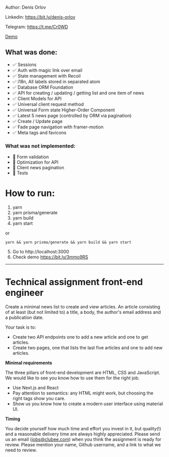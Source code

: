 Author: Denis Orlov

Linkedin: https://bit.ly/denis-orlov

Telegram: https://t.me/Cr0WD

[Demo](https://bit.ly/3mmo9RS) 

## What was done:
- ✅ Sessions
- ✅ Auth with magic link over email
- ✅ State management with Recoil
- ✅ i18n, All labels stored in separated atom
- ✅ Database ORM Foundation
- ✅ API for creating / updating / getting list and one item of news
- ✅ Client Models for API
- ✅ Universal client request method
- ✅ Universal Form state Higher-Order Component
- ✅ Latest 5 news page (controlled by ORM via pagination)
- ✅ Create / Update page
- ✅ Fade page navigation with framer-motion
- ✅ Meta tags and favicons


### What was not implemented:
- 🔻 Form validation
- 🔻 Optimization for API
- 🔻 Client news pagination
- 🔻 Tests

# How to run:
1. yarn
2. yarn prisma/generate
3. yarn build
4. yarn start

or 
```shell
yarn && yarn prisma/generate && yarn build && yarn start
```

5. Go to http://localhost:3000
6. Check demo https://bit.ly/3mmo9RS


---

# Technical assignment front-end engineer
Create a minimal news list to create and view articles. An article consisting of at least (but not limited to) a title, a body, the author's email address and a publication date.

Your task is to:

* Create two API endpoints one to add a new article and one to get articles.
* Create two pages, one that lists the last five articles and one to add new articles.

**Minimal requirements**

The three pillars of front-end development are HTML, CSS and JavaScript. We would like to see you know how to use them for the right job.
* Use Next.js and React
* Pay attention to semantics: any HTML might work, but choosing the right tags show you care.
* Show us you know how to create a modern user interface using material UI.

**Timing**

You decide yourself how much time and effort you invest in it, but quality(!) and a reasonable delivery time are always highly appreciated.
Please send us an email (jobs@clubee.com) when you think the assignment is ready for review. Please mention your name, Github username, and a link to what we need to review.
